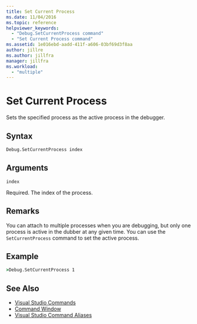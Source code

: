 ```yaml
---
title: Set Current Process
ms.date: 11/04/2016
ms.topic: reference
helpviewer_keywords:
  - "Debug.SetCurrentProcess command"
  - "Set Current Process command"
ms.assetid: 1e016ebd-aadd-411f-a606-03bf69d3f8aa
author: jillre
ms.author: jillfra
manager: jillfra
ms.workload:
  - "multiple"
---
```

# Set Current Process
Sets the specified process as the active process in the debugger.

## Syntax

```cmd
Debug.SetCurrentProcess index
```

## Arguments
`index`

Required. The index of the process.

## Remarks
You can attach to multiple processes when you are debugging, but only one process is active in the dubber at any given time. You can use the `SetCurrentProcess` command to set the active process.

## Example

```cmd
>Debug.SetCurrentProcess 1
```

## See Also

- [Visual Studio Commands](../../ide/reference/visual-studio-commands.md)
- [Command Window](../../ide/reference/command-window.md)
- [Visual Studio Command Aliases](../../ide/reference/visual-studio-command-aliases.md)